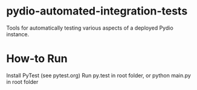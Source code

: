 # pydio-automated-integration-tests
Tools for automatically testing various aspects of a deployed Pydio instance.

# How-to Run
Install PyTest (see pytest.org)
Run py.test in root folder, or python main.py in root folder
